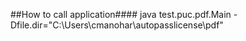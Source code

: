 ##How to call application####
java test.puc.pdf.Main -Dfile.dir="C:\Users\cmanohar\autopasslicense\pdf"
